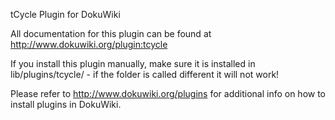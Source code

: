 tCycle Plugin for DokuWiki

All documentation for this plugin can be found at
http://www.dokuwiki.org/plugin:tcycle

If you install this plugin manually, make sure it is installed in
lib/plugins/tcycle/ - if the folder is called different it
will not work!

Please refer to http://www.dokuwiki.org/plugins for additional info
on how to install plugins in DokuWiki.

